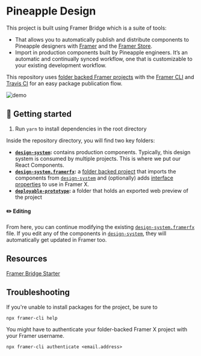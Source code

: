 # Pineapple Design

This project is built using Framer Bridge which is a suite of tools:

- That allows you to automatically publish and distribute components to Pineapple designers with [Framer](https://framer.com) and the [Framer Store](https://store.framer.com).
- Import in production components built by Pineapple engineers. It’s an automatic and continually synced workflow, one that is customizable to your existing development workflow.

This repository uses [folder backed Framer projects](https://www.framer.com/support/using-framer-x/folder-backed-projects/) with the [Framer CLI](https://www.npmjs.com/package/framer-cli) and [Travis CI](https://travis-ci.com/) for an easy package publication flow.

![demo](resources/demo.gif)

## 🏁 Getting started

1. Run `yarn` to install dependencies in the root directory

Inside the repository directory, you will find two key folders:

- **[`design-system`](/design-system):** contains production components. Typically, this design system is consumed by multiple projects. This is where we put our React Components.
- **[`design-system.framerfx`](/design-system.framerfx):** a [folder backed project](https://framer.gitbook.io/teams/integrations#folder-projects) that imports the components from [`design-system`](/design-system) and (optionally) adds [interface properties](https://www.framer.com/api/property-controls/) to use in Framer X.
- **[`deployable-prototype`](/deployable-prototype):** a folder that holds an exported web preview of the project

#### ✏️ Editing

From here, you can continue modifying the existing [`design-system.framerfx`](/design-system.framerfx) file. If you edit any of the components in [`design-system`](/design-system), they will automatically get updated in Framer too.

## Resources

[Framer Bridge Starter](https://github.com/framer/framer-bridge-starter-kit)


## Troubleshooting

If you're unable to install packages for the project, be sure to 
```
npx framer-cli help
```

You might have to authenticate your folder-backed Framer X project with your Framer username.

```
npx framer-cli authenticate <email.address>
```
